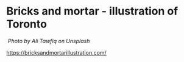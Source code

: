 
# Bricks and mortar - illustration of Toronto

![]()
*Photo by Ali Tawfiq on Unsplash*

https://bricksandmortarillustration.com/